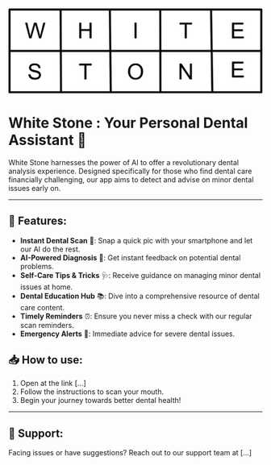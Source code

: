 ![White Stone Logo](/public/images/Logo2.png)

# White Stone : Your Personal Dental Assistant 🦷

White Stone harnesses the power of AI to offer a revolutionary dental analysis experience. Designed specifically for those who find dental care financially challenging, our app aims to detect and advise on minor dental issues early on.

---

## 🌟 Features:

- **Instant Dental Scan** 📸: Snap a quick pic with your smartphone and let our AI do the rest.
- **AI-Powered Diagnosis** 🧠: Get instant feedback on potential dental problems.
- **Self-Care Tips & Tricks** 🩺: Receive guidance on managing minor dental issues at home.
- **Dental Education Hub** 📚: Dive into a comprehensive resource of dental care content.
- **Timely Reminders** ⏰: Ensure you never miss a check with our regular scan reminders.
- **Emergency Alerts** 🚨: Immediate advice for severe dental issues.

## 📥 How to use:

1. Open at the link [...]
2. Follow the instructions to scan your mouth.
3. Begin your journey towards better dental health!

---

## 🤝 Support:

Facing issues or have suggestions? Reach out to our support team at [...]
